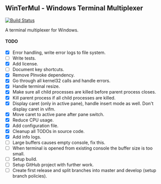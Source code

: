 ## WinTerMul - Windows Terminal Multiplexer

[![Build Status](https://dev.azure.com/sebaza/WinTerMul/_apis/build/status/SebZal.WinTerMul?branchName=master)](https://dev.azure.com/sebaza/WinTerMul/_build/latest?definitionId=1&branchName=master)

A terminal multiplexer for Windows.

#### TODO
- [x] Error handling, write error logs to file system.
- [ ] Write tests.
- [x] Add license.
- [ ] Document key shortcuts.
- [x] Remove PInvoke dependency.
- [x] Go through all kernel32 calls and handle errors.
- [x] Handle terminal resize.
- [x] Make sure all child processes are killed before parent process closes.
- [x] Kill parent process if all child processes are killed.
- [x] Display caret (only in active pane), handle insert mode as well. Don't display caret in vifm.
- [x] Move caret to active pane after pane switch.
- [x] Reduce CPU usage.
- [x] Add configuration file.
- [x] Cleanup all TODOs in source code.
- [x] Add info logs.
- [ ] Large buffers causes empty console, fix this.
- [ ] When terminal is opened from existing console the buffer size is too small.
- [ ] Setup build.
- [ ] Setup GitHub project with further work.
- [ ] Create first release and split branches into master and develop (setup branch policies).
